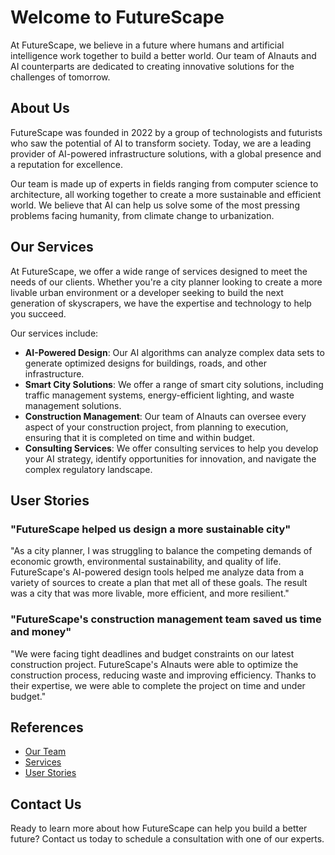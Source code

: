 <!--
Write me content for website with wallpaper which alt text is:

"A futuristic cityscape where AInauts and their AI counterparts work together to build towering skyscrapers and infrastructure."

The name/title of the page should not be 1:1 copy of the alt text but rather a real content of the website which is using this wallpaper.

- Use markdown format 
- Start with the heading
- The content should look like a real website 
- Include real sections like references, contact, user stories, etc. use things relevant to the page purpose.
- Feel free to use structure like headings, bullets, numbering, blockquotes, paragraphs, horizontal lines, etc.
- You can use formatting like bold or _italic_
- You can include UTF-8 emojis
- Links should be only #hash anchors (and you can refer to the document itself)
- Do not include images
-->

<!--font:Inter-->

# Welcome to FutureScape

At FutureScape, we believe in a future where humans and artificial intelligence work together to build a better world. Our team of AInauts and AI counterparts are dedicated to creating innovative solutions for the challenges of tomorrow.

## About Us

FutureScape was founded in 2022 by a group of technologists and futurists who saw the potential of AI to transform society. Today, we are a leading provider of AI-powered infrastructure solutions, with a global presence and a reputation for excellence.

Our team is made up of experts in fields ranging from computer science to architecture, all working together to create a more sustainable and efficient world. We believe that AI can help us solve some of the most pressing problems facing humanity, from climate change to urbanization.

## Our Services

At FutureScape, we offer a wide range of services designed to meet the needs of our clients. Whether you're a city planner looking to create a more livable urban environment or a developer seeking to build the next generation of skyscrapers, we have the expertise and technology to help you succeed.

Our services include:

- **AI-Powered Design**: Our AI algorithms can analyze complex data sets to generate optimized designs for buildings, roads, and other infrastructure.
- **Smart City Solutions**: We offer a range of smart city solutions, including traffic management systems, energy-efficient lighting, and waste management solutions.
- **Construction Management**: Our team of AInauts can oversee every aspect of your construction project, from planning to execution, ensuring that it is completed on time and within budget.
- **Consulting Services**: We offer consulting services to help you develop your AI strategy, identify opportunities for innovation, and navigate the complex regulatory landscape.

## User Stories

### "FutureScape helped us design a more sustainable city"

"As a city planner, I was struggling to balance the competing demands of economic growth, environmental sustainability, and quality of life. FutureScape's AI-powered design tools helped me analyze data from a variety of sources to create a plan that met all of these goals. The result was a city that was more livable, more efficient, and more resilient."

### "FutureScape's construction management team saved us time and money"

"We were facing tight deadlines and budget constraints on our latest construction project. FutureScape's AInauts were able to optimize the construction process, reducing waste and improving efficiency. Thanks to their expertise, we were able to complete the project on time and under budget."

## References

- [Our Team](#about-us)
- [Services](#our-services)
- [User Stories](#user-stories)

## Contact Us

Ready to learn more about how FutureScape can help you build a better future? Contact us today to schedule a consultation with one of our experts.
